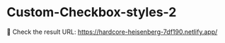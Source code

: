 # Custom-Checkbox-styles-2
:anger: Check the result URL: https://hardcore-heisenberg-7df190.netlify.app/
